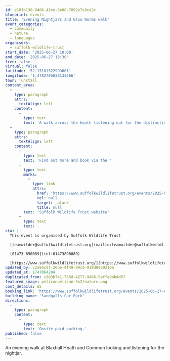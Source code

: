 ```yaml
---
id: e181b130-0406-43ce-8e08-7092e7c8ce2c
blueprint: events
title: 'Evening Nightjars and Glow Worms walk'
event_categories:
  - community
  - nature
  - languages
organisers:
  - suffolk-wildlife-trust
start_date: '2025-06-27 10:00'
end_date: '2025-06-27 13:30'
free: false
virtual: false
latitude: '52.15101322999601'
longitude: '1.4782705038133666'
town: Tunstall
content_area:
  -
    type: paragraph
    attrs:
      textAlign: left
    content:
      -
        type: text
        text: 'A walk across the heath listening out for the distinctive sound of the nightjar. Once darkness falls we will also hope to spot some glow worms.   Wear stout shoes as the ground is uneven, and bring a torch.  Total distance approximately 3 km. Numbers limited so advance booking is essential.'
  -
    type: paragraph
    attrs:
      textAlign: left
    content:
      -
        type: text
        text: 'Find out more and book via the '
      -
        type: text
        marks:
          -
            type: link
            attrs:
              href: 'https://www.suffolkwildlifetrust.org/events/2025-01-01-new-years-day-guided-walk'
              rel: null
              target: _blank
              title: null
        text: 'Suffolk Wildlife Trust website'
      -
        type: text
        text: .
cta: |-
  This event is organised by Suffolk Wildlife Trust

  [teamwilder@suffolkwildlifetrust.org](mailto:teamwilder@suffolkwildlifetrust.org)

  [01473 890089](tel:01473890089)

  [https://www.suffolkwildlifetrust.org/](https://www.suffolkwildlifetrust.org/)
updated_by: c2a9acd7-26be-4f49-89cb-918d0960210a
updated_at: 1747064284
duplicated_from: c303b741-756d-4277-9406-5affe94b4d67
featured_image: pelicanpelican-3x2/nature.png
cost_details: £5
booking_link: 'https://www.suffolkwildlifetrust.org/events/2025-06-27-evening-nightjars-and-glow-worms-walk'
building_name: 'Sandgalls Car Park'
directions:
  -
    type: paragraph
    content:
      -
        type: text
        text: 'Onsite paid parking.'
published: false
---
```

An evening walk at Blaxhall Heath and Common looking and listening for the nightjar.